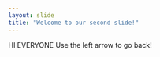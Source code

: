 ```yaml
---
layout: slide
title: "Welcome to our second slide!"
---
```

HI EVERYONE
Use the left arrow to go back!
